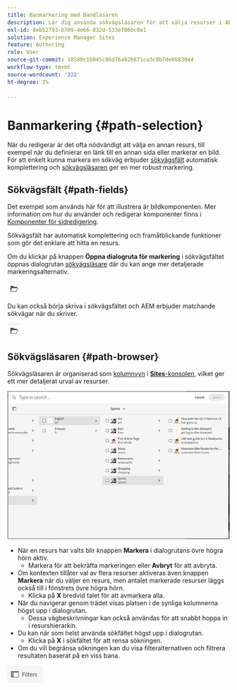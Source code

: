 ```yaml
---
title: Banmarkering med Bandläsaren
description: Lär dig använda sökvägsläsaren för att välja resurser i AEM.
exl-id: 8eb52793-b709-4e66-832d-533ef06bc0e1
solution: Experience Manager Sites
feature: Authoring
role: User
source-git-commit: 10580c1b045c86d76ab2b871ca3c0b7de6683044
workflow-type: tm+mt
source-wordcount: '322'
ht-degree: 3%

---
```


# Banmarkering {#path-selection}

När du redigerar är det ofta nödvändigt att välja en annan resurs, till exempel när du definierar en länk till en annan sida eller markerar en bild. För att enkelt kunna markera en sökväg erbjuder [sökvägsfält](#path-fields) automatisk komplettering och [sökvägsläsaren](#path-browser) ger en mer robust markering.

## Sökvägsfält {#path-fields}

Det exempel som används här för att illustrera är bildkomponenten. Mer information om hur du använder och redigerar komponenter finns i [Komponenter för sidredigering](/help/sites-cloud/authoring/page-editor/components.md).

Sökvägsfält har automatisk komplettering och framåtblickande funktioner som gör det enklare att hitta en resurs.

Om du klickar på knappen **Öppna dialogruta för markering** i sökvägsfältet öppnas dialogrutan [sökvägsläsare](#path-browser) där du kan ange mer detaljerade markeringsalternativ.

![Öppna knappen i dialogrutan Markering](assets/path-selection-open-selection-dialog.png)

Du kan också börja skriva i sökvägsfältet och AEM erbjuder matchande sökvägar när du skriver.

![Öppna knappen i dialogrutan Markering](assets/path-selection-open-selection-dialog.png)

## Sökvägsläsaren {#path-browser}

Sökvägsläsaren är organiserad som [kolumnvyn](/help/sites-cloud/authoring/basic-handling.md#column-view) i [**Sites**-konsolen](/help/sites-cloud/authoring/sites-console/introduction.md), vilket ger ett mer detaljerat urval av resurser.

![Sökvägsläsare](/help/sites-cloud/authoring/assets/path-browser.png)

* När en resurs har valts blir knappen **Markera** i dialogrutans övre högra hörn aktiv.
   * Markera för att bekräfta markeringen eller **Avbryt** för att avbryta.
* Om kontexten tillåter val av flera resurser aktiveras även knappen **Markera** när du väljer en resurs, men antalet markerade resurser läggs också till i fönstrets övre högra hörn.
   * Klicka på **X** bredvid talet för att avmarkera alla.
* När du navigerar genom trädet visas platsen i de synliga kolumnerna högst upp i dialogrutan.
   * Dessa vägbeskrivningar kan också användas för att snabbt hoppa in i resurshierarkin.
* Du kan när som helst använda sökfältet högst upp i dialogrutan.
   * Klicka på **X** i sökfältet för att rensa sökningen.
* Om du vill begränsa sökningen kan du visa filteralternativen och filtrera resultaten baserat på en viss bana.

![Filteralternativ](assets/path-selection-filters.png)
